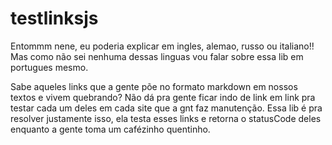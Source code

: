 # testlinksjs
Entommm nene, eu poderia explicar em ingles, alemao, russo ou italiano!! 
Mas como não sei nenhuma dessas linguas vou falar sobre essa lib em portugues mesmo.

Sabe aqueles links que a gente põe no formato markdown em nossos textos e vivem quebrando? 
Não dá pra gente ficar indo de link em link pra testar cada um deles em cada site que a gnt faz 
manutenção. Essa lib é pra resolver justamente isso, ela testa esses links e retorna o 
statusCode deles enquanto a gente toma um cafézinho quentinho.
